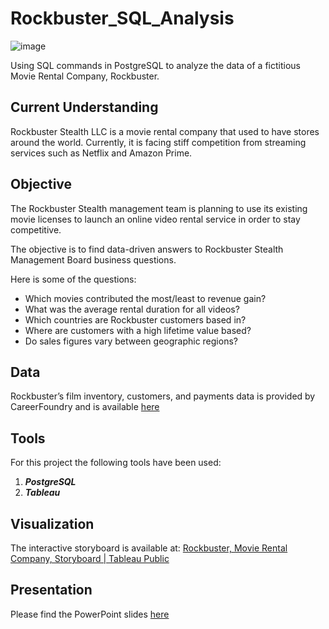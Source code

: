 # Rockbuster_SQL_Analysis
![image](https://user-images.githubusercontent.com/33376927/222997218-591f50f4-642c-4687-ac17-bd7450ba534b.png)

Using SQL commands in PostgreSQL to analyze the data of a fictitious Movie Rental Company, Rockbuster.
## Current Understanding
Rockbuster Stealth LLC is a movie rental company that used to have stores around the world. Currently, it is facing stiff competition from streaming services such as Netflix and Amazon Prime.

## Objective
The Rockbuster Stealth management team is planning to use its existing movie licenses to launch an online video rental service in order to stay competitive.

The objective is to find data-driven answers to Rockbuster Stealth Management Board business questions.

Here is some of the questions:
- Which movies contributed the most/least to revenue gain?
- What was the average rental duration for all videos?
- Which countries are Rockbuster customers based in?
- Where are customers with a high lifetime value based?
- Do sales figures vary between geographic regions?

## Data
Rockbuster’s film inventory, customers, and payments data is provided by CareerFoundry and is available [here]()
## Tools
For this project the following tools have been used:
1. ***PostgreSQL***
2. ***Tableau***

## Visualization
The interactive storyboard is available at: [Rockbuster, Movie Rental Company, Storyboard | Tableau Public](https://public.tableau.com/app/profile/mehrnoosh5165/viz/RockbusterMovieRentalCompanyStoryboard/Rockbuster?publish=yes)

## Presentation
Please find the PowerPoint slides [here]()
